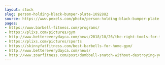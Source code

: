 ```yaml
---
layout: stock
slug: person-holding-black-bumper-plate-1092882
source: https://www.pexels.com/photo/person-holding-black-bumper-plate-1092882/
pages:
- https://www.barbell-fitness.com/programs/
- https://plixs.com/pictures/gym
- http://www.bettereverydayca.com/news/2018/10/26/the-right-tools-for-the-job-fill-your-toolbox-pt-3-barbells
- https://plixs.com/pictures/sports
- https://skinnyfatfitness.com/best-barbells-for-home-gym/
- http://www.bettereverydayca.com/news/
- http://www.zoarfitness.com/post/dumbbell-snatch-without-destroying-your-back
---
```


